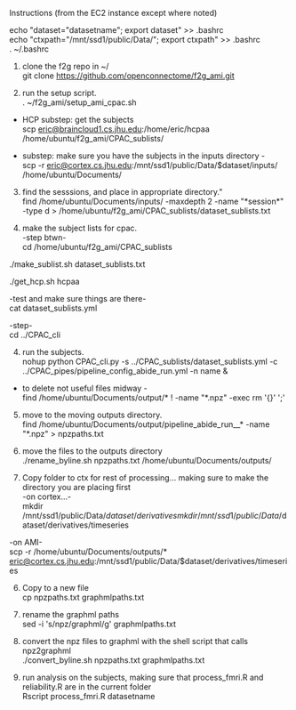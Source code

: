 Instructions (from the EC2 instance except where noted)

echo "dataset=\"datasetname\"; export dataset" >> .bashrc  
echo "ctxpath=\"/mnt/ssd1/public/Data/\"; export ctxpath" >> .bashrc  
. ~/.bashrc  

1) clone the f2g repo in ~/  
git clone https://github.com/openconnectome/f2g_ami.git  

2) run the setup script.  
. ~/f2g_ami/setup_ami_cpac.sh  

- HCP substep: get the subjects  
scp eric@braincloud1.cs.jhu.edu:/home/eric/hcpaa /home/ubuntu/f2g_ami/CPAC_sublists/
			
- substep: make sure you have the subjects in the inputs directory -  
scp -r eric@cortex.cs.jhu.edu:/mnt/ssd1/public/Data/$dataset/inputs/ /home/ubuntu/Documents/  

3) find the sesssions, and place in appropriate directory."  
find /home/ubuntu/Documents/inputs/ -maxdepth 2 -name "\*session\*" -type d >   /home/ubuntu/f2g_ami/CPAC_sublists/dataset_sublists.txt  
  
4) make the subject lists for cpac.  
-step btwn-  
cd /home/ubuntu/f2g_ami/CPAC_sublists  
  
./make_sublist.sh dataset_sublists.txt  

./get_hcp.sh hcpaa
  
-test and make sure things are there-  
cat dataset_sublists.yml  
			  
-step-  
cd ../CPAC_cli	  
  	
4) run the subjects.  
nohup python CPAC_cli.py -s ../CPAC_sublists/dataset_sublists.yml -c ../CPAC_pipes/pipeline_config_abide_run.yml -n name &  

- to delete not useful files midway -  
find /home/ubuntu/Documents/output/* ! -name "*.npz" -exec rm '{}' ';'  

5) move to the moving outputs directory.  
find /home/ubuntu/Documents/output/pipeline_abide_run__* -name "*.npz" > npzpaths.txt  
  
6) move the files to the outputs directory  
./rename_byline.sh npzpaths.txt /home/ubuntu/Documents/outputs/  
  
7) Copy folder to ctx for rest of processing... making sure to make the directory you are placing first	  
-on cortex...-  
mkdir /mnt/ssd1/public/Data/$dataset/derivatives  
mkdir /mnt/ssd1/public/Data/$dataset/derivatives/timeseries  

-on AMI-  
scp -r /home/ubuntu/Documents/outputs/* eric@cortex.cs.jhu.edu:/mnt/ssd1/public/Data/$dataset/derivatives/timeseries  
  
6) Copy to a new file  
cp npzpaths.txt graphmlpaths.txt  

7) rename the graphml paths  		
sed -i 's/npz/graphml/g' graphmlpaths.txt  
  
9) convert the npz files to graphml with the shell script that calls npz2graphml  
./convert_byline.sh npzpaths.txt graphmlpaths.txt  
  
10) run analysis on the subjects, making sure that process_fmri.R and reliability.R are in the current folder  
Rscript process_fmri.R datasetname  
  
